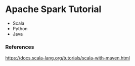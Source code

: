 # Apache Spark Tutorial


* Scala
* Python
* Java



### References

https://docs.scala-lang.org/tutorials/scala-with-maven.html

